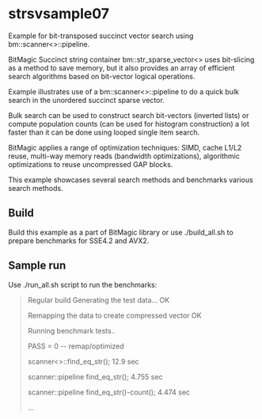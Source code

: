 # strsvsample07

Example for bit-transposed succinct vector search using bm::scanner<>::pipeline.

BitMagic Succinct string container bm::str_sparse_vector<> uses bit-slicing as a method 
to save memory, but it also provides an array of efficient search algorithms based on
bit-vector logical operations.


Example illustrates use of a bm::scanner<>::pipeline to do a quick bulk search in the unordered 
succinct sparse vector.

Bulk search can be used to construct search bit-vectors (inverted lists) or compute 
population counts (can be used for histogram construction) a lot faster than it can be done
using looped single item search.

BitMagic applies a range of optimization techniques: SIMD, cache L1/L2 reuse, 
multi-way memory reads (bandwidth optimizations), algorithmic optimizations to reuse uncompressed GAP blocks.

This example showcases several search methods and benchmarks various search methods.


## Build

Build this example as a part of BitMagic library or use ./build_all.sh to prepare benchmarks for SSE4.2 and AVX2.


## Sample run

Use ./run_all.sh script to run the benchmarks:

 
> 
> Regular build
> Generating the test data... OK
> 
> Remapping the data to create compressed vector OK
> 
> Running benchmark tests..
> 
> PASS = 0 -- remap/optimized
> 
> scanner<>::find_eq_str(); 12.9 sec
> 
> scanner::pipeline find_eq_str(); 4.755 sec
> 
> scanner::pipeline find_eq_str()-count(); 4.474 sec
> 
>...


 
